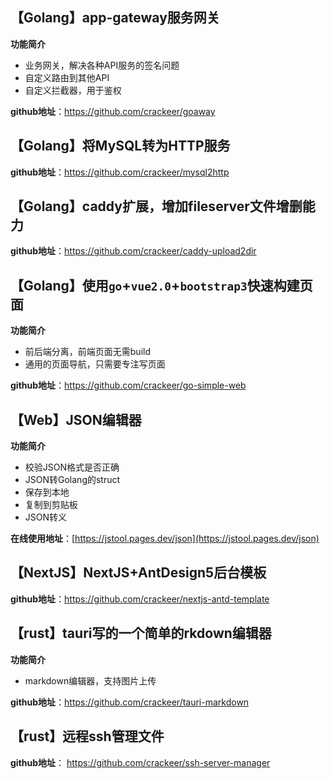 ## 【Golang】app-gateway服务网关

**功能简介**
- 业务网关，解决各种API服务的签名问题
- 自定义路由到其他API
- 自定义拦截器，用于鉴权

**github地址**：https://github.com/crackeer/goaway

## 【Golang】将MySQL转为HTTP服务

**github地址**：https://github.com/crackeer/mysql2http

## 【Golang】caddy扩展，增加fileserver文件增删能力

**github地址**：https://github.com/crackeer/caddy-upload2dir

## 【Golang】使用`go`+`vue2.0`+`bootstrap3`快速构建页面

**功能简介**

- 前后端分离，前端页面无需build
- 通用的页面导航，只需要专注写页面

**github地址**：https://github.com/crackeer/go-simple-web

## 【Web】JSON编辑器

**功能简介**

- 校验JSON格式是否正确
- JSON转Golang的struct
- 保存到本地
- 复制到剪贴板
- JSON转义

**在线使用地址**：[https://jstool.pages.dev/json](https://jstool.pages.dev/json)

## 【NextJS】NextJS+AntDesign5后台模板

**github地址**：https://github.com/crackeer/nextjs-antd-template

## 【rust】tauri写的一个简单的rkdown编辑器

**功能简介**

- markdown编辑器，支持图片上传

**github地址**：https://github.com/crackeer/tauri-markdown

## 【rust】远程ssh管理文件

**github地址**： https://github.com/crackeer/ssh-server-manager

